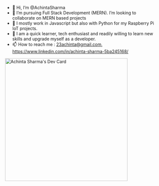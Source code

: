 - 👋 Hi, I’m @AchintaSharma
- 👀 I’m pursuing Full Stack Development (MERN). I’m looking to collaborate on MERN based projects
- 🌱 I mostly work in Javascript but also with Python for my Raspberry Pi IoT projects.
- 💞️ I am a quick learner, tech enthusiast and readily willing to learn new skills and upgrade myself as a developer.
- 📫 How to reach me : 23achinta@gmail.com, https://www.linkedin.com/in/achinta-sharma-5ba245168/

<a href="https://app.daily.dev/Achinta_Sharma"><img src="https://api.daily.dev/devcards/ae889590027046789c750695f7416a54.png?r=s70" width="400" alt="Achinta Sharma's Dev Card"/></a>

<!---
AchintaSharma/AchintaSharma is a ✨ special ✨ repository because its `README.md` (this file) appears on your GitHub profile.
You can click the Preview link to take a look at your changes.
--->
